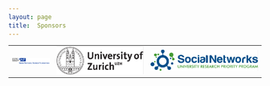 ```yaml
---
layout: page
title:  Sponsors
---
```


|                |                 |                     |
|:-------------------------:|:-------------------------:  |:-------------------------:   |
|<img src="/assets/image/SNF_LOGO.png" width="100%" /> | <img src="/assets/image/UZH_LOGO.png" width="100%" /> | <img src="/assets/image/SN_LOGO.png" width="100%"  />

